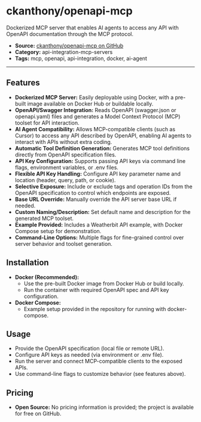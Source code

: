# ckanthony/openapi-mcp

Dockerized MCP server that enables AI agents to access any API with OpenAPI documentation through the MCP protocol.

- **Source:** [ckanthony/openapi-mcp on GitHub](https://github.com/ckanthony/openapi-mcp)
- **Category:** api-integration-mcp-servers
- **Tags:** mcp, openapi, api-integration, docker, ai-agent

---

## Features

- **Dockerized MCP Server:** Easily deployable using Docker, with a pre-built image available on Docker Hub or buildable locally.
- **OpenAPI/Swagger Integration:** Reads OpenAPI (swagger.json or openapi.yaml) files and generates a Model Context Protocol (MCP) toolset for API interaction.
- **AI Agent Compatibility:** Allows MCP-compatible clients (such as Cursor) to access any API described by OpenAPI, enabling AI agents to interact with APIs without extra coding.
- **Automatic Tool Definition Generation:** Generates MCP tool definitions directly from OpenAPI specification files.
- **API Key Configuration:** Supports passing API keys via command line flags, environment variables, or .env files.
- **Flexible API Key Handling:** Configure API key parameter name and location (header, query, path, or cookie).
- **Selective Exposure:** Include or exclude tags and operation IDs from the OpenAPI specification to control which endpoints are exposed.
- **Base URL Override:** Manually override the API server base URL if needed.
- **Custom Naming/Description:** Set default name and description for the generated MCP toolset.
- **Example Provided:** Includes a Weatherbit API example, with Docker Compose setup for demonstration.
- **Command-Line Options:** Multiple flags for fine-grained control over server behavior and toolset generation.

## Installation

- **Docker (Recommended):**
  - Use the pre-built Docker image from Docker Hub or build locally.
  - Run the container with required OpenAPI spec and API key configuration.
- **Docker Compose:**
  - Example setup provided in the repository for running with docker-compose.

## Usage

- Provide the OpenAPI specification (local file or remote URL).
- Configure API keys as needed (via environment or .env file).
- Run the server and connect MCP-compatible clients to the exposed APIs.
- Use command-line flags to customize behavior (see features above).

## Pricing

- **Open Source:** No pricing information is provided; the project is available for free on GitHub.
